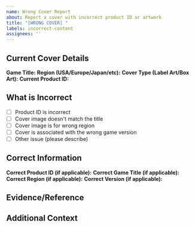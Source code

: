 ```yaml
---
name: Wrong Cover Report
about: Report a cover with incorrect product ID or artwork
title: "[WRONG COVER] "
labels: incorrect-content
assignees: ''
---
```


## Current Cover Details

**Game Title:** 
**Region (USA/Europe/Japan/etc):** 
**Cover Type (Label Art/Box Art):** 
**Current Product ID:** 

## What is Incorrect
<!-- Please check all that apply -->

- [ ] Product ID is incorrect
- [ ] Cover image doesn't match the title
- [ ] Cover image is for wrong region
- [ ] Cover is associated with the wrong game version
- [ ] Other issue (please describe)

## Correct Information
<!-- Please provide the correct information -->

**Correct Product ID (if applicable):** 
**Correct Game Title (if applicable):** 
**Correct Region (if applicable):** 
**Correct Version (if applicable):** 

## Evidence/Reference
<!-- If possible, provide photos of the cartridge, links to official sources, or other evidence -->

## Additional Context
<!-- Add any other context about the issue here -->
